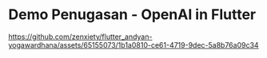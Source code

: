 # Demo Penugasan - OpenAI in Flutter

https://github.com/zenxiety/flutter_andyan-yogawardhana/assets/65155073/1b1a0810-ce61-4719-9dec-5a8b76a09c34
